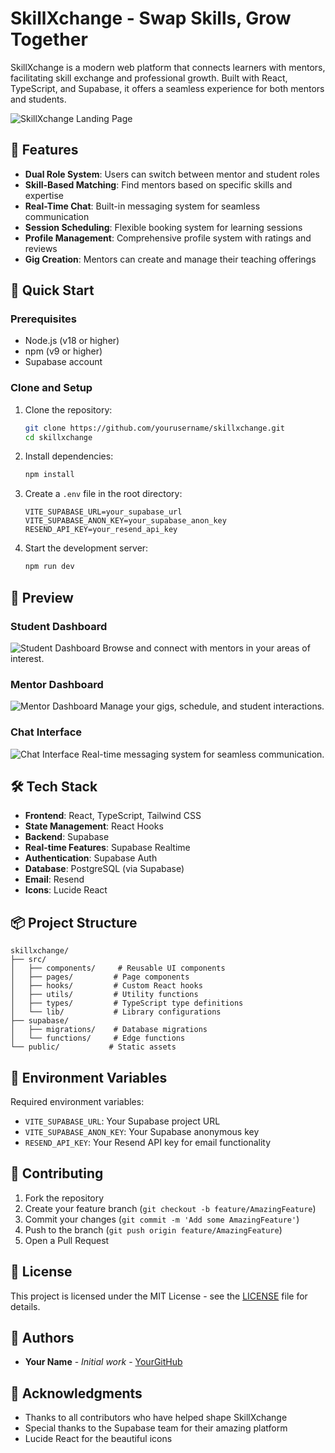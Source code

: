 # SkillXchange - Swap Skills, Grow Together

SkillXchange is a modern web platform that connects learners with mentors, facilitating skill exchange and professional growth. Built with React, TypeScript, and Supabase, it offers a seamless experience for both mentors and students.

![SkillXchange Landing Page](https://i.imgur.com/YourImageId1.png)

## 🌟 Features

- **Dual Role System**: Users can switch between mentor and student roles
- **Skill-Based Matching**: Find mentors based on specific skills and expertise
- **Real-Time Chat**: Built-in messaging system for seamless communication
- **Session Scheduling**: Flexible booking system for learning sessions
- **Profile Management**: Comprehensive profile system with ratings and reviews
- **Gig Creation**: Mentors can create and manage their teaching offerings

## 🚀 Quick Start

### Prerequisites

- Node.js (v18 or higher)
- npm (v9 or higher)
- Supabase account

### Clone and Setup

1. Clone the repository:
   ```bash
   git clone https://github.com/yourusername/skillxchange.git
   cd skillxchange
   ```

2. Install dependencies:
   ```bash
   npm install
   ```

3. Create a `.env` file in the root directory:
   ```env
   VITE_SUPABASE_URL=your_supabase_url
   VITE_SUPABASE_ANON_KEY=your_supabase_anon_key
   RESEND_API_KEY=your_resend_api_key
   ```

4. Start the development server:
   ```bash
   npm run dev
   ```

## 📸 Preview

### Student Dashboard
![Student Dashboard](https://i.imgur.com/YourImageId2.png)
Browse and connect with mentors in your areas of interest.

### Mentor Dashboard
![Mentor Dashboard](https://i.imgur.com/YourImageId3.png)
Manage your gigs, schedule, and student interactions.

### Chat Interface
![Chat Interface](https://i.imgur.com/YourImageId4.png)
Real-time messaging system for seamless communication.

## 🛠 Tech Stack

- **Frontend**: React, TypeScript, Tailwind CSS
- **State Management**: React Hooks
- **Backend**: Supabase
- **Real-time Features**: Supabase Realtime
- **Authentication**: Supabase Auth
- **Database**: PostgreSQL (via Supabase)
- **Email**: Resend
- **Icons**: Lucide React

## 📦 Project Structure

```
skillxchange/
├── src/
│   ├── components/     # Reusable UI components
│   ├── pages/         # Page components
│   ├── hooks/         # Custom React hooks
│   ├── utils/         # Utility functions
│   ├── types/         # TypeScript type definitions
│   └── lib/           # Library configurations
├── supabase/
│   ├── migrations/    # Database migrations
│   └── functions/     # Edge functions
└── public/           # Static assets
```

## 🔐 Environment Variables

Required environment variables:

- `VITE_SUPABASE_URL`: Your Supabase project URL
- `VITE_SUPABASE_ANON_KEY`: Your Supabase anonymous key
- `RESEND_API_KEY`: Your Resend API key for email functionality

## 🤝 Contributing

1. Fork the repository
2. Create your feature branch (`git checkout -b feature/AmazingFeature`)
3. Commit your changes (`git commit -m 'Add some AmazingFeature'`)
4. Push to the branch (`git push origin feature/AmazingFeature`)
5. Open a Pull Request

## 📄 License

This project is licensed under the MIT License - see the [LICENSE](LICENSE) file for details.

## 👥 Authors

- **Your Name** - *Initial work* - [YourGitHub](https://github.com/yourusername)

## 🙏 Acknowledgments

- Thanks to all contributors who have helped shape SkillXchange
- Special thanks to the Supabase team for their amazing platform
- Lucide React for the beautiful icons